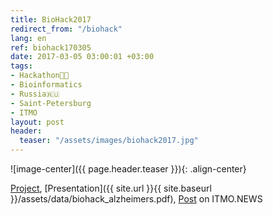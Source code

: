 ```yaml
---
title: BioHack2017
redirect_from: "/biohack"
lang: en
ref: biohack170305
date: 2017-03-05 03:00:01 +03:00
tags:
- Hackathon👨‍💻
- Bioinformatics
- Russia🇷🇺
- Saint-Petersburg
- ITMO
layout: post
header:
  teaser: "/assets/images/biohack2017.jpg"
---
```


![image-center]({{ page.header.teaser }}){: .align-center}

[Project](https://github.com/akarazeev/BioHack2017), [Presentation]({{ site.url }}{{ site.baseurl }}/assets/data/biohack_alzheimers.pdf), [Post](http://news.ifmo.ru/ru/science/life_science/news/6500/) on ITMO.NEWS
